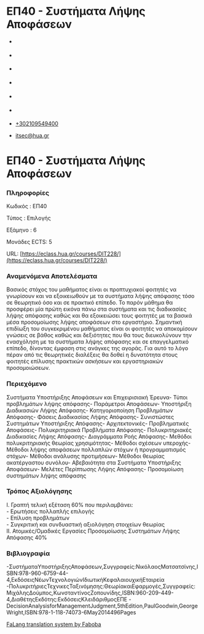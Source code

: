 ΕΠ40 - Συστήματα Λήψης Αποφάσεων
===============  

*   [](https://www.facebook.com/ditharokopio)
*   [](https://www.youtube.com/channel/UCEHkYirpXF1nSLxDCrfDZ4A)
*   [](https://www.linkedin.com/company/77699385)
*   [](https://www.instagram.com/dithua)

*   [](https://dit.hua.gr/index.php/el/studies/undergraduate-studies?view=article&id=1899:ep261-proegmena-themata-leitourgikon-systematon&catid=93:dit-undergraduate-courses-5)
*   [](https://dit.hua.gr/index.php/en/studies/undergraduate-studies?view=article&id=1899:ep261-advanced-topics-in-operating-systems&catid=93:dit-undergraduate-courses-5)

*   [+302109549400](tel:+302109549400)
*   [itsec@hua.gr](mailto:itsec@hua.gr)

ΕΠ40 - Συστήματα Λήψης Αποφάσεων
================================

### Πληροφορίες

Κωδικός : ΕΠ40

Τύπος : Επιλογής

Εξάμηνο : 6

Μονάδες ECTS: 5

URL: [https://eclass.hua.gr/courses/DIT228/](https://eclass.hua.gr/courses/DIT228/)

### Αναμενόμενα Αποτελέσματα

Βασικός στόχος του μαθήματος είναι οι προπτυχιακοί φοιτητές να γνωρίσουν και να εξοικειωθούν με τα συστήματα λήψης απόφασης τόσο σε θεωρητικό όσο και σε πρακτικό επίπεδο. Το παρόν μάθημα θα προσφέρει μία πρώτη εικόνα πάνω στα συστήματα και τις διαδικασίες λήψης απόφασης καθώς και θα εξοικειώσει τους φοιτητές με τα βασικά μέσα προσομοίωσης λήψης αποφάσεων στο εργαστήριο. Σημαντική επιδίωξη του συγκεκριμένου μαθήματος είναι οι φοιτητές να αποκομίσουν γνώσεις σε βάθος καθώς και δεξιότητες που θα τους διευκολύνουν την ενασχόληση με τα συστήματα λήψης απόφασης και σε επαγγελματικό επίπεδο, δίνοντας έμφαση στις ανάγκες της αγοράς. Για αυτό το λόγο πέραν από τις θεωρητικές διαλέξεις θα δοθεί η δυνατότητα στους φοιτητές επίλυσης πρακτικών ασκήσεων και εργαστηριακών προσομοιώσεων.

### Περιεχόμενο

Συστήματα Υποστήριξης Αποφάσεων και Επιχειρισιακή Έρευνα- Τύποι προβλημάτων λήψης απόφασης- Παράμετροι Αποφάσεων- Υποστήριξη Διαδικασιών Λήψης Απόφασης- Κατηγοριοποίηση Προβλημάτων Απόφασης- Φάσεις Διαδικασίας Λήψης Απόφασης- Συνιστώστες Συστημάτων Υποστήριξης Απόφασης- Αρχιτεκτονικές- Προβληματικές Αποφάσεις- Πολυκριτηριακά Προβλήματα Απόφασης- Πολυκριτηριακές Διαδικασίες Λήψης Απόφασης- Διαγράμματα Ροής Απόφασης- Μεθόδοι πολυκριτηριακής θεωρίας χρησιμότητας- Μέθοδοι σχέσεων υπεροχής- Mέθοδοι λήψης αποφάσεων πολλαπλών στόχων ή προγραμματισμός στόχων- Μέθοδοι ανάλυσης προτιμήσεων- Μέθοδοι θεωρίας ακατέργαστου συνόλου- Αβεβαιότητα στα Συστήματα Υποστήριξης Αποφάσεων- Μελέτες Περίπτωσης Λήψης Απόφασης- Προσομοίωση συστημάτων λήψης απόφασης

### Τρόπος Αξιολόγησης

Ι. Γραπτή τελική εξέταση 60% που περιλαμβάνει:  
\- Ερωτήσεις πολλαπλής επιλογής  
\- Επίλυση προβλημάτων  
\- Συγκριτική και συνδυαστική αξιολόγηση στοιχείων θεωρίας  
ΙΙ. Ατομικές/Ομαδικές Εργασίες Προσομοίωσης Συστημάτων Λήψης Απόφασης 40%

### Βιβλιογραφία

\-ΣυστήματαΥποστήριξηςΑποφάσεων,Συγγραφείς:ΝικόλαοςΜατσατσίνης,ISBN:978-960-6759-44-4,EκδόσειςΝέωνΤεχνολογιώνΙδιωτικήΚεφαλαιουχικήΕταιρεία -ΠολυκριτήριεςΤεχνικεςΤαξινόμησης:ΘεωρίακαιΕφαρμογές,Συγγραφείς:ΜιχάληςΔούμπος,ΚωνσταντίνοςΖοπουνίδης,ISBN:960-209-449-4,ΔιαθέτηςΕκδότης:ΕκδόσειςΚλειδάριθμοςΕΠΕ -DecisionAnalysisforManagementJudgment,5thEdition,PaulGoodwin,GeorgeWright,ISBN:978-1-118-74073-6May2014496Pages

[FaLang translation system by Faboba](http://www.faboba.com/ "Faboba : Création de composantJoomla")

[](https://dit.hua.gr/index.php/el/studies/undergraduate-studies?view=article&id=1907:ep40-systemata-lepses-apophaseon&catid=94#)